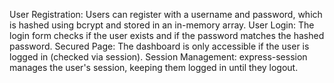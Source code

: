User Registration: Users can register with a username and password, which is hashed using bcrypt and stored in an in-memory array.
User Login: The login form checks if the user exists and if the password matches the hashed password.
Secured Page: The dashboard is only accessible if the user is logged in (checked via session).
Session Management: express-session manages the user's session, keeping them logged in until they logout.

